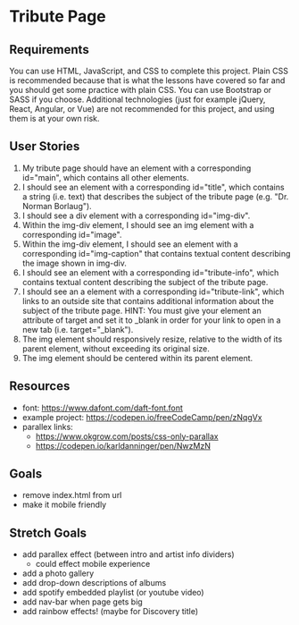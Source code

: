 # Tribute Page

## Requirements
You can use HTML, JavaScript, and CSS to complete this project. Plain CSS is recommended because that is what the lessons have covered so far and you should get some practice with plain CSS. You can use Bootstrap or SASS if you choose. Additional technologies (just for example jQuery, React, Angular, or Vue) are not recommended for this project, and using them is at your own risk.

## User Stories
1. My tribute page should have an element with a corresponding id="main", which contains all other elements.
2. I should see an element with a corresponding id="title", which contains a string (i.e. text) that describes the subject of the tribute page (e.g. "Dr. Norman Borlaug").
3. I should see a div element with a corresponding id="img-div".
4. Within the img-div element, I should see an img element with a corresponding id="image".
5. Within the img-div element, I should see an element with a corresponding id="img-caption" that contains textual content describing the image shown in img-div.
6. I should see an element with a corresponding id="tribute-info", which contains textual content describing the subject of the tribute page.
7. I should see an a element with a corresponding id="tribute-link", which links to an outside site that contains additional information about the subject of the tribute page. HINT: You must give your element an attribute of target and set it to _blank in order for your link to open in a new tab (i.e. target="_blank").
8. The img element should responsively resize, relative to the width of its parent element, without exceeding its original size.
9. The img element should be centered within its parent element.

## Resources
- font: https://www.dafont.com/daft-font.font
- example project: https://codepen.io/freeCodeCamp/pen/zNqgVx
- parallex links:
    - https://www.okgrow.com/posts/css-only-parallax
    - https://codepen.io/karldanninger/pen/NwzMzN

## Goals
- remove index.html from url
- make it mobile friendly

## Stretch Goals
- add parallex effect (between intro and artist info dividers)
    - could effect mobile experience
- add a photo gallery
- add drop-down descriptions of albums
- add spotify embedded playlist (or youtube video)
- add nav-bar when page gets big
- add rainbow effects! (maybe for Discovery title)
